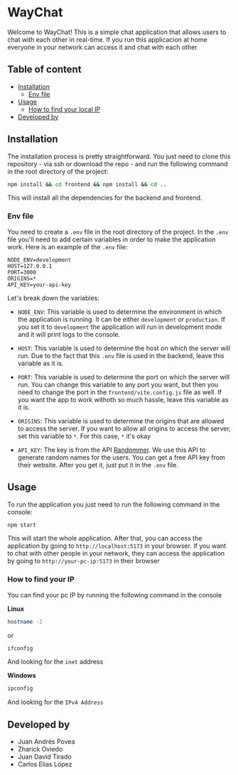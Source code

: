 # WayChat
Welcome to WayChat! This is a simple chat application that allows users to chat with each other in real-time. If you run this applicacion at home everyone in your network can access it and chat with each other

## Table of content
- [Installation](#installation)
  - [Env file](#env-file)
- [Usage](#usage)
  - [How to find your local IP](#how-to-find-your-local-ip)
- [Developed by](#developed-by)

## Installation
The installation process is pretty straightforward. You just need to clone this repository - via ssh or download the repo - and run the following command in the root directory of the project:
```bash
npm install && cd frontend && npm install && cd ..
```
This will install all the dependencies for the backend and frontend.

### Env file
You need to create a `.env` file in the root directory of the project. In the `.env` file you'll need to add certain variables in order to make the application work. Here is an example of the `.env` file:
```env
NODE_ENV=development
HOST=127.0.0.1
PORT=3000
ORIGINS=*
API_KEY=your-api-key
```
Let's break down the variables:
- `NODE_ENV`: This variable is used to determine the environment in which the application is running. It can be either `development` or `production`. If you set it to `development` the application will run in development mode and it will print logs to the console.

- `HOST`: This variable is used to determine the host on which the server will run. Due to the fact that this `.env` file is used in the backend, leave this variable as it is.

- `PORT`: This variable is used to determine the port on which the server will run. You can change this variable to any port you want, but then you need to change the port in the `frontend/vite.config.js` file as well. If you want the app to work withoth so much hassle, leave this variable as it is.

- `ORIGINS`: This variable is used to determine the origins that are allowed to access the server. If you want to allow all origins to access the server, set this variable to `*`. For this case, `*` it's okay

- `API_KEY`: The key is from the API [Randommer](https://randommer.io/randommer-api). We use this API to generate random names for the users. You can get a free API key from their website. After you get it, just put it in the `.env` file.

## Usage
To run the application you just need to run the following command in the console:
```bash
npm start
```
This will start the whole application. After that, you can access the application by going to `http://localhost:5173` in your browser. If you want to chat with other people in your network, they can access the application by going to `http://your-pc-ip:5173` in their browser

### How to find your IP
You can find your pc IP by running the following command in the console

**Linux**
```bash
hostname -I
```
or
```bash
ifconfig
```
And looking for the `inet` address

**Windows**
```cmd
ipconfig
```
And looking for the `IPv4 Address`

## Developed by
- Juan Andrés Povea
- Zharick Oviedo
- Juan David Tirado
- Carlos Elías López
